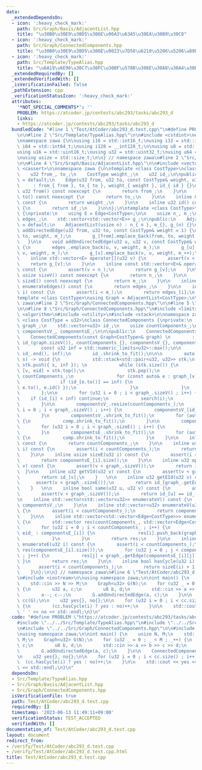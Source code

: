 ```yaml
---
data:
  _extendedDependsOn:
  - icon: ':heavy_check_mark:'
    path: Src/Graph/Basis/AdjacentList.hpp
    title: "\u30B0\u30E9\u30D5\u306E\u96A3\u63A5\u30EA\u30B9\u30C8"
  - icon: ':heavy_check_mark:'
    path: Src/Graph/ConnectedComponents.hpp
    title: "\u30B0\u30E9\u30D5\u306E\u9023\u7D50\u6210\u5206\u5206\u89E3"
  - icon: ':heavy_check_mark:'
    path: Src/Template/TypeAlias.hpp
    title: "\u6A19\u6E96\u30C7\u30FC\u30BF\u578B\u306E\u30A8\u30A4\u30EA\u30A2\u30B9"
  _extendedRequiredBy: []
  _extendedVerifiedWith: []
  _isVerificationFailed: false
  _pathExtension: cpp
  _verificationStatusIcon: ':heavy_check_mark:'
  attributes:
    '*NOT_SPECIAL_COMMENTS*': ''
    PROBLEM: https://atcoder.jp/contests/abc293/tasks/abc293_d
    links:
    - https://atcoder.jp/contests/abc293/tasks/abc293_d
  bundledCode: "#line 1 \"Test/AtCoder/abc293_d.test.cpp\"\n#define PROBLEM \"https://atcoder.jp/contests/abc293/tasks/abc293_d\"\
    \n\n#line 2 \"Src/Template/TypeAlias.hpp\"\n\n#include <cstdint>\n#include <cstddef>\n\
    \nnamespace zawa {\n\nusing i16 = std::int16_t;\nusing i32 = std::int32_t;\nusing\
    \ i64 = std::int64_t;\nusing i128 = __int128_t;\n\nusing u8 = std::uint8_t;\n\
    using u16 = std::uint16_t;\nusing u32 = std::uint32_t;\nusing u64 = std::uint64_t;\n\
    \nusing usize = std::size_t;\n\n} // namespace zawa\n#line 2 \"Src/Graph/Basis/AdjacentList.hpp\"\
    \n\n#line 4 \"Src/Graph/Basis/AdjacentList.hpp\"\n\n#include <vector>\n#include\
    \ <cassert>\n\nnamespace zawa {\n\ntemplate <class CostType>\nclass Edge {\nprivate:\n\
    \    u32 from_, to_;\n    CostType weight_;\n    u32 id_;\n\npublic:\n    Edge()\
    \ = default;\n    Edge(u32 from, u32 to, const CostType& weight, u32 id)\n   \
    \     : from_{ from }, to_{ to }, weight_{ weight }, id_{ id } {}\n\n    inline\
    \ u32 from() const noexcept {\n        return from_;\n    }\n\n    inline u32\
    \ to() const noexcept {\n        return to_;\n    }\n\n    inline CostType weight()\
    \ const {\n        return weight_;\n    }\n\n    inline u32 id() const noexcept\
    \ {\n        return id_;\n    }\n\n};\n\ntemplate <class CostType>\nclass AdjacentList\
    \ {\nprivate:\n    using E = Edge<CostType>;\n\n    usize n_, m_;\n    std::vector<E>\
    \ edges_;\n    std::vector<std::vector<E>> g_;\n\npublic:\n    AdjacentList()\
    \ = default;\n    AdjacentList(usize n) : n_{ n }, m_{}, g_(n) {}\n\n    void\
    \ addDirectedEdge(u32 from, u32 to, const CostType& weight = 1) {\n        edges_.emplace_back(from,\
    \ to, weight, m_);\n        g_[from].emplace_back(from, to, weight, m_++);\n \
    \   }\n\n    void addUndirectedEdge(u32 u, u32 v, const CostType& weight = 1)\
    \ {\n        edges_.emplace_back(u, v, weight, m_);\n        g_[u].emplace_back(u,\
    \ v, weight, m_);\n        g_[v].emplace_back(v, u, weight, m_++);\n    }\n\n\
    \    inline std::vector<E> operator[](u32 v) {\n        assert(v < n_);\n    \
    \    return g_[v];\n    }\n\n    inline const std::vector<E>& operator[](u32 v)\
    \ const {\n        assert(v < n_);\n        return g_[v];\n    }\n\n    inline\
    \ usize sizeV() const noexcept {\n        return n_;\n    }\n\n    inline usize\
    \ sizeE() const noexcept {\n        return m_;\n    }\n\n    inline std::vector<E>\
    \ enumerateEdges() const {\n        return edges_;\n    }\n\n    inline E getEdge(u32\
    \ i) const {\n        assert(i < m_);\n        return edges_[i];\n    }\n};\n\n\
    template <class CostType>\nusing Graph = AdjacentList<CostType>;\n\n} // namespace\
    \ zawa\n#line 2 \"Src/Graph/ConnectedComponents.hpp\"\n\n#line 5 \"Src/Graph/ConnectedComponents.hpp\"\
    \n\n#line 8 \"Src/Graph/ConnectedComponents.hpp\"\n#include <limits>\n#include\
    \ <algorithm>\n#include <utility>\n#include <stack>\n\nnamespace zawa {\n\ntemplate\
    \ <class CostType = u32>\nclass ConnectedComponents {\nprivate:\n    Graph<CostType>\
    \ graph_;\n    std::vector<u32> id_;\n    usize countComponents_;\n\n    std::vector<std::vector<u32>>\
    \ componentsV_, componentsE_;\n\n\npublic:\n    ConnectedComponents() = default;\n\
    \    ConnectedComponents(const Graph<CostType>& graph) \n        : graph_(graph),\
    \ id_(graph.sizeV()), countComponents_{}, componentsV_{}, componentsE_{} {\n\n\
    \        const u32 inf = std::numeric_limits<u32>::max();\n\n        std::fill(id_.begin(),\
    \ id_.end(), inf);\n        id_.shrink_to_fit();\n\n\n        auto search = [&](u32\
    \ s) -> void {\n            std::stack<std::pair<u32, u32>> stk;\n           \
    \ stk.push({ s, inf }); \n            while (stk.size()) {\n                auto\
    \ [v, eid] = stk.top();\n                stk.pop();\n                id_[v] =\
    \ countComponents_;\n                for (const auto& e : graph_[v]) {\n     \
    \               if (id_[e.to()] == inf) {\n                        stk.push({\
    \ e.to(), e.id() });\n                    }\n                }\n            }\n\
    \        };\n\n        for (u32 i = 0 ; i < graph_.sizeV() ; i++) {\n        \
    \    if (id_[i] < inf) continue;\n            search(i);\n            countComponents_++;\n\
    \        }\n\n        componentsV_.resize(countComponents_);\n        for (u32\
    \ i = 0 ; i < graph_.sizeV() ; i++) {\n            componentsV_[id_[i]].push_back(i);\n\
    \        }\n        componentsV_.shrink_to_fit();\n        for (auto& comp : componentsV_)\
    \ {\n            comp.shrink_to_fit();\n        }\n\n        componentsE_.resize(countComponents_);\n\
    \        for (u32 i = 0 ; i < graph_.sizeE() ; i++) {\n            componentsE_[id_[graph_.getEdge(i).from()]].push_back(i);\n\
    \        }\n        componentsE_.shrink_to_fit();\n        for (auto& comp : componentsE_)\
    \ {\n            comp.shrink_to_fit();\n        }\n    }\n\n    inline usize size()\
    \ const {\n        return countComponents_;\n    }\n\n    inline usize sizeV(u32\
    \ i) const {\n        assert(i < countComponents_);\n        return componentsV_[i].size();\n\
    \    }\n\n    inline usize sizeE(u32 i) const {\n        assert(i < countComponents_);\n\
    \        return componentsE_[i].size();\n    }\n\n    inline u32 operator[](u32\
    \ v) const {\n        assert(v < graph_.sizeV());\n        return id_[v];\n  \
    \  }\n\n    inline u32 getVId(u32 v) const {\n        assert(v < graph_.sizeV());\n\
    \        return id_[v];\n    }   \n\n    inline u32 getEId(u32 v) const {\n  \
    \      assert(v < graph_.sizeE());\n        return id_[graph_.getEdge(v).from()];\n\
    \    }   \n\n    inline bool same(u32 u, u32 v) const {\n        assert(u < graph_.sizeV());\n\
    \        assert(v < graph_.sizeV());\n        return id_[u] == id_[v];\n    }\n\
    \n    inline std::vector<std::vector<u32>> enumerateV() const {\n        return\
    \ componentsV_;\n    }\n\n    inline std::vector<u32> enumerateV(u32 i) const\
    \ {\n        assert(i < countComponents_);\n        return componentsV_[i];\n\
    \    }\n\n    inline std::vector<std::vector<Edge<CostType>>> enumerateE() const\
    \ {\n        std::vector res(countComponents_, std::vector<Edge<CostType>>());\n\
    \        for (u32 i = 0 ; i < countComponents_ ; i++) {\n            for (auto\
    \ eid_ : componentsE_[i]) {\n                res[i].push_back(graph_.getEdge(eid_));\n\
    \            }\n        }\n        return res;\n    }\n\n    inline std::vector<Edge<CostType>>\
    \ enumerateE(u32 i) const {\n        assert(i < countComponents_);\n        std::vector<CostType>\
    \ res(componentsE_[i].size());\n        for (u32 j = 0 ; j < componentsE_[i].size()\
    \ ; j++) {\n            res[j] = graph_.getEdge(componentsE_[i][j]);\n       \
    \ }\n        return res;\n    }\n\n    inline bool hasCycle(u32 i) const {\n \
    \       assert(i < countComponents_);\n        return sizeE(i) + 1 > sizeV(i);\n\
    \    }\n};\n\n} // namespace zawa\n#line 6 \"Test/AtCoder/abc293_d.test.cpp\"\n\
    \n#include <iostream>\n\nusing namespace zawa;\n\nint main() {\n    usize N, M;\n\
    \    std::cin >> N >> M;\n    Graph<u32> G(N);\n    for (u32 _ = 0 ; _ < M ; _++)\
    \ {\n        u32 a, c;\n        u8 b, d;\n        std::cin >> a >> b >> c >> d;\n\
    \        a--; c--;\n        G.addUndirectedEdge(a, c);\n    }\n\n    ConnectedComponents\
    \ cc(G);\n\n    u32 yes{}, no{};\n\n    for (u32 i = 0 ; i < cc.size() ; i++)\
    \ {\n        (cc.hasCycle(i) ? yes : no)++;\n    }\n\n    std::cout << yes <<\
    \ ' ' << no << std::endl;\n}\n"
  code: "#define PROBLEM \"https://atcoder.jp/contests/abc293/tasks/abc293_d\"\n\n\
    #include \"../../Src/Template/TypeAlias.hpp\"\n#include \"../../Src/Graph/Basis/AdjacentList.hpp\"\
    \n#include \"../../Src/Graph/ConnectedComponents.hpp\"\n\n#include <iostream>\n\
    \nusing namespace zawa;\n\nint main() {\n    usize N, M;\n    std::cin >> N >>\
    \ M;\n    Graph<u32> G(N);\n    for (u32 _ = 0 ; _ < M ; _++) {\n        u32 a,\
    \ c;\n        u8 b, d;\n        std::cin >> a >> b >> c >> d;\n        a--; c--;\n\
    \        G.addUndirectedEdge(a, c);\n    }\n\n    ConnectedComponents cc(G);\n\
    \n    u32 yes{}, no{};\n\n    for (u32 i = 0 ; i < cc.size() ; i++) {\n      \
    \  (cc.hasCycle(i) ? yes : no)++;\n    }\n\n    std::cout << yes << ' ' << no\
    \ << std::endl;\n}\n"
  dependsOn:
  - Src/Template/TypeAlias.hpp
  - Src/Graph/Basis/AdjacentList.hpp
  - Src/Graph/ConnectedComponents.hpp
  isVerificationFile: true
  path: Test/AtCoder/abc293_d.test.cpp
  requiredBy: []
  timestamp: '2023-06-13 11:49:11+09:00'
  verificationStatus: TEST_ACCEPTED
  verifiedWith: []
documentation_of: Test/AtCoder/abc293_d.test.cpp
layout: document
redirect_from:
- /verify/Test/AtCoder/abc293_d.test.cpp
- /verify/Test/AtCoder/abc293_d.test.cpp.html
title: Test/AtCoder/abc293_d.test.cpp
---
```

